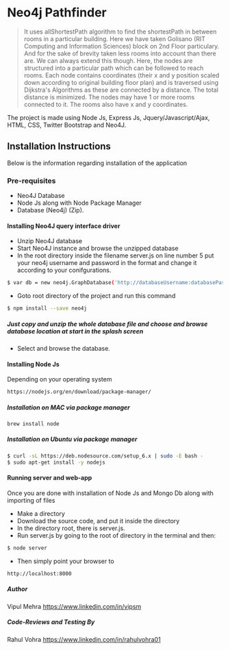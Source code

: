 # Neo4j Pathfinder

> It uses allShortestPath algorithm to find the shortestPath in between rooms in a particular building. 
Here we have taken Golisano (RIT Computing and Information Sciences) block on 2nd Floor particulary. And for the sake of brevity taken less rooms into account than there are. We can always extend this though. Here, the nodes are structured into a particular path which can be followed to reach rooms. Each node contains coordinates (their x and y position scaled down according to original building floor plan) and is traversed using Dijkstra's Algorithms as these are connected by a distance. The total distance is minimized. The nodes may have 1 or more rooms connected to it. The rooms also have x and y coordinates.

The project is made using Node Js, Express Js, Jquery/Javascript/Ajax, HTML, CSS, Twitter Bootstrap and Neo4J.

## Installation Instructions

Below is the information regarding installation of the application

### Pre-requisites
- Neo4J Database
- Node Js along with Node Package Manager
- Database (Neo4j) (Zip). 

#### Installing Neo4J query interface driver 
- Unzip Neo4J database
- Start Neo4J instance and browse the unzipped database
- In the root directory inside the filename server.js on line number 5 put your neo4j username and password in the format and change it according to your conifgurations.
```sh
$ var db = new neo4j.GraphDatabase('http://databaseUsername:databasePassword@localhost:YOURPORTNUMBER');
```
- Goto root directory of the project and run this command
```sh
$ npm install --save neo4j
```

##### Just copy and unzip the whole database file and choose and browse database location at start in the splash screen
- Select and browse the database.

#### Installing Node Js
Depending on your operating system

```sh
https://nodejs.org/en/download/package-manager/
```

##### Installation on MAC via package manager

```sh
brew install node
```

##### Installation on Ubuntu via package manager

```sh
$ curl -sL https://deb.nodesource.com/setup_6.x | sudo -E bash -
$ sudo apt-get install -y nodejs

```

#### Running server and web-app
Once you are done with installation of Node Js and Mongo Db along with importing of files
- Make a directory
- Download the source code, and put it inside the directory
- In the directory root, there is server.js.
- Run server.js by going to the root of directory in the terminal and then:
```sh
$ node server
```
- Then simply point your browser to 
```sh
http://localhost:8000
```
##### Author
Vipul Mehra https://www.linkedin.com/in/vipsm

##### Code-Reviews and Testing By
Rahul Vohra https://www.linkedin.com/in/rahulvohra01
